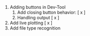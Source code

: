 

1) Adding buttons in Dev-Tool
   1) Add closing button behavior: [ x ]
   2) Handling output [ x ]
2) Add live plotting [ x ]
3) Add file type recognition
